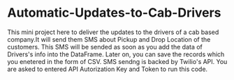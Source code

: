 # Automatic-Updates-to-Cab-Drivers
This mini project here to deliver the updates to the drivers of a cab based company.It will send them SMS  about Pickup and Drop Location of the customers. This SMS will be sended as soon as you add the data of Drivers's info into the DataFrame. 
Later on, you can save the records which you enetered in the form of CSV.
SMS sendng is backed by Twilio's API. You are asked to entered API Autorization Key and Token to run this code.
